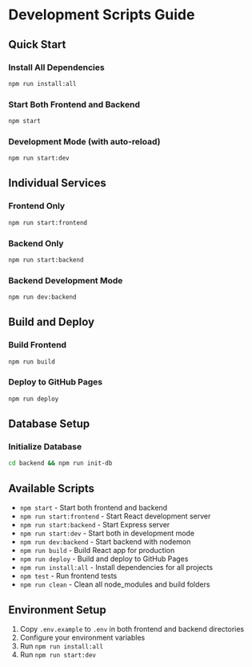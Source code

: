 # Development Scripts Guide

## Quick Start

### Install All Dependencies
```bash
npm run install:all
```

### Start Both Frontend and Backend
```bash
npm start
```

### Development Mode (with auto-reload)
```bash
npm run start:dev
```

## Individual Services

### Frontend Only
```bash
npm run start:frontend
```

### Backend Only
```bash
npm run start:backend
```

### Backend Development Mode
```bash
npm run dev:backend
```

## Build and Deploy

### Build Frontend
```bash
npm run build
```

### Deploy to GitHub Pages
```bash
npm run deploy
```

## Database Setup

### Initialize Database
```bash
cd backend && npm run init-db
```

## Available Scripts

- `npm start` - Start both frontend and backend
- `npm run start:frontend` - Start React development server
- `npm run start:backend` - Start Express server
- `npm run start:dev` - Start both in development mode
- `npm run dev:backend` - Start backend with nodemon
- `npm run build` - Build React app for production
- `npm run deploy` - Build and deploy to GitHub Pages
- `npm run install:all` - Install dependencies for all projects
- `npm test` - Run frontend tests
- `npm run clean` - Clean all node_modules and build folders

## Environment Setup

1. Copy `.env.example` to `.env` in both frontend and backend directories
2. Configure your environment variables
3. Run `npm run install:all`
4. Run `npm run start:dev`